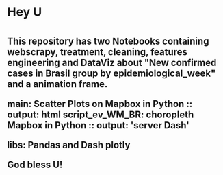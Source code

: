 <h1>Hey U<h1>

<h2>This repository has two Notebooks containing webscrapy, treatment, cleaning, features engineering and DataViz about "New confirmed cases in Brasil group by epidemiological_week" and a animation frame.

main: Scatter Plots on Mapbox in Python :: output: html
script_ev_WM_BR: choropleth Mapbox in Python :: output: 'server Dash' 
  
libs: Pandas and Dash plotly

God bless U!<h2>
